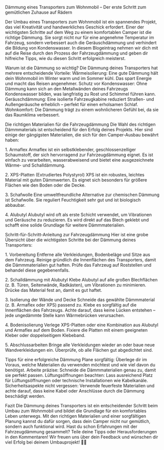 Dämmung eines Transporters zum Wohnmobil – Der erste Schritt zum gemütlichen Zuhause auf Rädern

Der Umbau eines Transporters zum Wohnmobil ist ein spannendes Projekt, das viel Kreativität und handwerkliches Geschick erfordert. Einer der wichtigsten Schritte auf dem Weg zu einem komfortablen Camper ist die richtige Dämmung. Sie sorgt nicht nur für eine angenehme Temperatur im Fahrzeug, sondern verbessert auch die Geräuschdämmung und verhindert die Bildung von Kondenswasser. In diesem Blogeintrag nehmen wir dich mit auf die Reise durch den Prozess der Fahrzeugdämmung und geben dir hilfreiche Tipps, wie du diesen Schritt erfolgreich meisterst.

Warum ist die Dämmung so wichtig?
Die Dämmung deines Transporters hat mehrere entscheidende Vorteile:
Wärmeisolierung: Eine gute Dämmung hält dein Wohnmobil im Winter warm und im Sommer kühl. Das spart Energie und macht das Reisen angenehmer.
Schutz vor Kondenswasser: Ohne Dämmung kann sich an den Metallwänden deines Fahrzeugs Kondenswasser bilden, was langfristig zu Rost und Schimmel führen kann.
Geräuschdämmung: Eine isolierte Fahrzeugkabine reduziert Straßen- und Außengeräusche erheblich – perfekt für einen erholsamen Schlaf.
Wohnkomfort: Die Dämmung trägt zu einem wohnlicheren Gefühl bei, da sie das Raumklima verbessert.

Die richtigen Materialien für die Fahrzeugdämmung
Die Wahl des richtigen Dämmmaterials ist entscheidend für den Erfolg deines Projekts. Hier sind einige der gängigsten Materialien, die sich für den Camper-Ausbau bewährt haben:

1. Armaflex
Armaflex ist ein selbstklebender, geschlossenzelliger Schaumstoff, der sich hervorragend zur Fahrzeugdämmung eignet. Es ist einfach zu verarbeiten, wasserabweisend und bietet eine ausgezeichnete Wärme- und Schalldämmung.

2. XPS-Platten (Extrudiertes Polystyrol)
XPS ist ein robustes, leichtes Material mit guten Dämmwerten. Es eignet sich besonders für größere Flächen wie den Boden oder die Decke.

3. Schafwolle
Eine umweltfreundliche Alternative zur chemischen Dämmung ist Schafwolle. Sie reguliert Feuchtigkeit sehr gut und ist biologisch abbaubar.

4. Alubutyl
Alubutyl wird oft als erste Schicht verwendet, um Vibrationen und Geräusche zu reduzieren. Es wird direkt auf das Blech geklebt und schafft eine solide Grundlage für weitere Dämmmaterialien.

Schritt-für-Schritt-Anleitung zur Fahrzeugdämmung
Hier ist eine grobe Übersicht über die wichtigsten Schritte bei der Dämmung deines Transporters:

1. Vorbereitung
Entferne alle Verkleidungen, Bodenbeläge und Sitze aus dem Fahrzeug.
Reinige gründlich die Innenflächen des Transporters, damit die Dämmmaterialien gut haften.
Prüfe das Fahrzeug auf Roststellen und behandel diese gegebenenfalls.

2. Schalldämmung mit Alubutyl
Klebe Alubutyl auf alle großen Blechflächen (z. B. Türen, Seitenwände, Radkästen), um Vibrationen zu minimieren.
Drücke das Material fest an, damit es gut haftet.

3. Isolierung der Wände und Decke
Schneide das gewählte Dämmmaterial (z. B. Armaflex oder XPS) passend zu.
Klebe es sorgfältig auf die Innenflächen des Fahrzeugs.
Achte darauf, dass keine Lücken entstehen – jede ungedämmte Stelle kann Wärmebrücken verursachen.

4. Bodenisolierung
Verlege XPS-Platten oder eine Kombination aus Alubutyl und Armaflex auf dem Boden.
Fixiere die Platten mit einem geeigneten Kleber oder doppelseitigem Klebeband.

5. Abschlussarbeiten
Bringe alle Verkleidungen wieder an oder baue neue Wandverkleidungen ein.
Überprüfe, ob alle Flächen gut abgedichtet sind.

Tipps für eine erfolgreiche Dämmung
Plane sorgfältig: Überlege dir im Voraus, welche Materialien du verwenden möchtest und wie viel davon du benötigst.
Arbeite präzise: Schneide die Dämmmaterialien genau zu, damit sie perfekt passen.
Lüftungsöffnungen beachten: Lass ausreichend Platz für Lüftungsöffnungen oder technische Installationen wie Kabelkanäle.
Sicherheitsaspekte nicht vergessen: Verwende feuerfeste Materialien und achte darauf, dass keine Kabel oder Anschlüsse durch die Dämmung beschädigt werden.

Fazit
Die Dämmung deines Transporters ist ein entscheidender Schritt beim Umbau zum Wohnmobil und bildet die Grundlage für ein komfortables Leben unterwegs. Mit den richtigen Materialien und einer sorgfältigen Planung kannst du dafür sorgen, dass dein Camper nicht nur gemütlich, sondern auch funktional wird.
Hast du schon Erfahrungen mit der Fahrzeugdämmung gesammelt? Teile deine Tipps oder Herausforderungen in den Kommentaren! Wir freuen uns über dein Feedback und wünschen dir viel Erfolg bei deinem Umbauprojekt! 🚐✨
